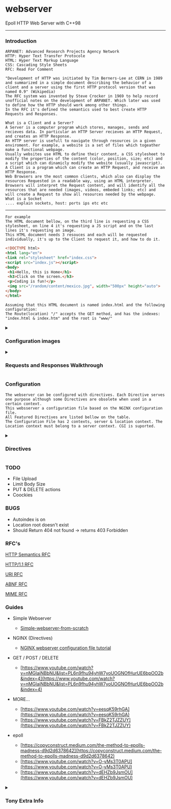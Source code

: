 # webserver
Epoll HTTP Web Server with C++98
***

### Introduction
    ARPANET: Advanced Research Projects Agency Network
    HTTP: Hyper Text Transfer Protocole
    HTML: Hyper Text Markup Language
    CSS: Cascading Style Sheets
    RFC: Read For Comment
    
    "Development of HTTP was initiated by Tim Berners-Lee at CERN in 1989 and summarized in a simple document describing the behavior of a client and a server using the first HTTP protocol version that was named 0.9" (Wikipedia)
    The RFC system was invented by Steve Crocker in 1969 to help record unofficial notes on the development of ARPANET. Which later was used to define how the HTTP should work among other things.
    In the RFC it's defined the semantics used to best create HTTP Requests and Responses.
    
    What is a Client and a Server?
    A Server is a computer program which stores, manages, sends and recieves data. In particular an HTTP Server recieves an HTTP Request, and creates an HTTP Response.
    An HTTP server is usefull to navigate through resources in a given enviroment. For example, a website is a set of files which togeather make a functional webpage.
    Usually websites use HTML to define their content, a CSS stylesheet to modify the properties of the content (color, position, size; etc) and a script which can dinamicly modify the website (usually javascript).
    A Client is a program which can create an HTTP Request, and receive an HTTP Response.
    Web Browsers are the most common clients, which also can display the resources Requested in a readable way, using an HTML interpreter.
    Browsers will interpret the Request content, and will identify all the resources that are needed (images, videos, embeded links; etc) and will create a Request to show all resources needed by the webpage.
    What is a Socket
    .... explain sockets, host: ports ips etc etc
***

    For example
    The HTML document bellow, on the third line is requesting a CSS stylesheet, on line 4 it's requesting a JS script and on the last lines it's requesting an image.
    This HTML document needs 3 resouces and each will be requested individually, it's up to the Client to request it, and how to do it.
```html
<!DOCTYPE html>
<html lang="en">
<link rel="stylesheet" href="index.css">
<script src="index.js"></script>
<body>
 <h1>Hello, this is Home</h1>
 <h3>Click on the screen.</h3>
 <p>Coding is fun!</p>
 <img src="/random/content/mexico.jpg", width="500px" height="auto">
</body>
</html>
```
    Assuming that this HTML document is named index.html and the following configuration:
    The Route(location) "/" accepts the GET method, and has the indexes: "index.html & index.htm" and the root is "www/"
<details>
  <summary><h3>Configuration images</h3></summary>
    
![Screenshot from 2022-07-17 11-56-37](https://user-images.githubusercontent.com/28810331/179395051-a0dae928-8076-4023-8156-bc5f3b29b4ab.png)
![Screenshot from 2022-07-17 11-56-58](https://user-images.githubusercontent.com/28810331/179395054-bb179041-2f4e-4f29-9526-6c4f03d0741a.png)
</details>

<details>
  <summary><h3>Requests and Responses Walkthrough</h3></summary>
  
    The Following image shows the whole process of retrieving a webpage:
![image(3)](https://user-images.githubusercontent.com/28810331/179395199-32fdc267-f9d4-4e44-9878-2a7f332a9055.png)

    You get this as a result:
![Screenshot from 2022-07-17 12-04-26](https://user-images.githubusercontent.com/28810331/179395293-258feddb-3801-480a-8d39-9ac901b08f30.png)
</details>

### Configuration
    The webserver can be configured with directives. Each Directive serves one purpose although some Directives are obsolete when used in a certain context.
    This websserver a configuration file based on the NGINX configuration file.
    All Featured Directives are listed bellow on the table.
    The Configuration File has 2 contexts, server & location context. The Location context must belong to a server context. CGI is suported.
<details>
  <summary><h3>Directives</h3></summary>
Example:

```python
server {
  # INSIDE SERVER CONTEXT
  # (SP) Space
  DIRECTIVE (SP) VALUE
  location / {
    #INSIDE LOCATION CONTEXT
    DIRECTIVE (SP) VALUE
  }
}
```

| Directive | Description | Example |
| --------- | ----------- | ------- |
| autoindex | directory listing on & off | autoindex off \| on  |
| cgi | cgi set up a new cgi support extension. Each cgi directive will add an executable to the location. The cgi URI should always make a request to the executable including the extension. When the URI target is an executable which is not defined, the first executable for the extension is used. | cgi \<extension\> \<path_to_executable\> |
| cgi-bin | cgi-bin will set up the path to the executable where it should be executed also, it's setted up as an enviromental variable. | cgi-bin \<path_to_bin\> |
| client_max_body_size | Limit client body size, if the request exceeds the number of bytes, the error 414 is returned | client_max_body_size #bytes|
| error_page | Setup default error pages. You can define one or more error codes. The path where the server searches for the errors should be the last parameter of the directive. Webserv only supports custom HTML error pages. Webserv will look for "error path + error code + .html". The error pages are inherited from the server context to the location context.| error_page code1 [code2] [codeN] ... \<path\> |
| limit_methods | Define a list of accepted HTTP methods for the route (inside location scope), if not defined any, the default is to accept GET only. | limit_methods METHODS |
| listen | Choose the port and host of each ’server', localhost and "*" is accepted. | listen host:port |
| location | Setup routes with one or multiple rules/configuration | location route { ... }|
| root | Set up a root path to  | root \<path\> |
| redirect | Redirect to another location.  | redirect [full URI or relative URI] |
| server_name | Setup the server_names or not | server_name name1 [name2] ...|
| upload | upload | upload |

</details>

### TODO
  - File Upload
  - Limit Body Size
  - PUT & DELETE actions
  - Coockies

### BUGS
  - Autoindex is on
  - Location root doesn't exist
  - Should Return 404 not found -> returns 403 Forbidden
  
### RFC's

[HTTP Semantics RFC](https://www.rfc-editor.org/rfc/rfc9110.pdf)

[HTTP/1.1 RFC](https://www.rfc-editor.org/rfc/rfc9112.pdf)

[URI RFC](https://www.rfc-editor.org/rfc/pdfrfc/rfc3986.txt.pdf)

[ABNF RFC](https://www.rfc-editor.org/rfc/pdfrfc/rfc5234.txt.pdf)

[MIME RFC](https://www.rfc-editor.org/rfc/pdfrfc/rfc2045.txt.pdf)

### Guides

- Simple Webserver
    + [Simple-webserver-from-scratch](https://medium.com/from-the-scratch/http-server-what-do-you-need-to-know-to-build-a-simple-http-server-from-scratch-d1ef8945e4fa)
- NGINX (Directives)
    + [NGINX webserver configuration file tutorial](https://www.plesk.com/blog/various/nginx-configuration-guide/)
- GET / POST / DELETE
    + [https://www.youtube.com/watch?v=nMGlaiNBbNU&list=PL6n9fhu94yhW7yoUOGNOfHurUE6bpOO2b&index=4](https://www.youtube.com/watch?v=nMGlaiNBbNU&list=PL6n9fhu94yhW7yoUOGNOfHurUE6bpOO2b&index=4)
- MORE...
    + [https://www.youtube.com/watch?v=eesqK59rhGA](https://www.youtube.com/watch?v=eesqK59rhGA)
    + [https://www.youtube.com/watch?v=FBkZ2TJZZUY](https://www.youtube.com/watch?v=FBkZ2TJZZUY)

- epoll
    + [https://copyconstruct.medium.com/the-method-to-epolls-madness-d9d2d6378642](https://copyconstruct.medium.com/the-method-to-epolls-madness-d9d2d6378642)
    + [https://www.youtube.com/watch?v=O-yMs3T0APU](https://www.youtube.com/watch?v=O-yMs3T0APU)
    + [https://www.youtube.com/watch?v=dEHZb9JsmOU](https://www.youtube.com/watch?v=dEHZb9JsmOU)

<details>
  <summary><h3>Tony Extra Info</h3></summary>

* SEARCH FOR A FILE:
 * if found -> return a file in a body message
 * else -> return a file with error code (what code? 404 - file not found)
  * find response codes and messages corresponding to them, create std::map<errorCode, response>
* BOTH CASES:
 * content length = size of the buffer of the file that we look for / or response html
 * content type = CHECK HOW TO GET FILE METADATA; can also set encoding
 * DATE: TODAY, NOW (when the request was made or when we sent response?)
   * ! Last-Modified - last modified date(only for encountered file)



// PSEUDO CODE:

```c
std::map<errorCode, response>;

buffer = read(expected_file)
if buffer == -1
    return 404.html;

if (expected_file.has_value() != error)
    .create file "response"; // actually it can be stringstream where we save

    response << "Status-Line = HTTP/1.1 << map.at(position_of_status_code).first << map[status_code]; // HTTP/1.1 404 Not Found << std::endl;
    response << "Server: PulgaBrenoPrzemek/1.0 (Ubuntu 20.04 LTS)" << std::endl;
    response << "Content Type: " << split the file name, take the part after "." eg: castle.jpg -> so if jpg -> content type: (find it in the internet)
        *Content-type: text/plain; charset=us-ascii <- default (when cliend does not specify nothing). type/subtype ; parametre // parametre := attribute(charset) = value(us-ascii)
    We will have to check if the content type we sent is accepted by the browser (mime types has to be parsed in request). if not it throws 415)


if (buffer.compare("connection")
    if value after = keep-alive(is now by default)

    response << "Connection: Open/Keep-Alive" << std::endl;

    else
    response << "Connection: Closed" << std::endl;
        CLOSE SOCKET AT THE END - dont! client close connection. We can set time after we gonna close it but not depends on it.


Client Content Negotiation:
If there is multiple resource, server may sent back list of avaliable representations of the resource (code 300), then client sent another get request with a
link that he wants reagarding to the headders (language he accept, encoding etc)


{
  // Content-Type:

std::string mimetype(std::string const & file_name) {
  file_name = split('.') -> take part after '.' eg jpg/html/css etc;


//TEXT
  if (txt)
    return "text/plain"
  else if (html)
    return "text/html";
  else if (css)
    return "text/css";
  else if (js) //javascript // "; parametre" - charset=/anything/ makes it invalid!
    return "text/javascript"
  else if (json)
    return "application/json"
  else if (jsonld)
    return "application/ld+json";
  else if (xml)
    return "application/xml";
  else if (pdf)
    return "application/pdf"

//DOCUMENTS
  else if(doc)
    return "application/msword";
  else if(docx)
    return "application/vnd.openxmlformats-officedocument.wordprocessingml.document"
  else if (ppt)
    return "application/vnd.ms-powerpoint"
  else if (pptx)
    return "application/vnd.openxmlformats-officedocument.presentationml.presentation"
  else if (odt)
    retrn "application/vnd.oasis.opendocument.text"
  else if (xls)
    return "application/vnd.ms-excel"
  else if (xlsx)
    return "application/vnd.openxmlformats-officedocument.spreadsheetml.sheet"
  else if (odp)
    return "application/vnd.oasis.opendocument.presentation"
  else if (ods)
    return "application/vnd.oasis.opendocument.spreadsheet"
  
  
//IMAGE
  else if (jpeg)
    return "image/jpeg"
  else if (png)
    return "image/png"
  else if (apng)
    return "image/apng"
  else if (avif)
    return "image/avif"
  else if (gif)
    return "image/gif"
  else if (svg)
    return "image/svg+xml"
  else if (webp)
    return "image/webp"
  else if (bmp)
    return "image/bmp"
  else if (ico || cur)
    return "image/x-icon
  else if (.tif || .tiff)
    return "image/tiff"

//SOUND
  else if (mp3)
    return "audio/mpeg"
  else if (aac)
    return "audio/aac"
  else if (wav)
    return "audio/wave"

//VIDEO
  else if (flac)
    return "audio/flac"
  else if (mpeg)
    return "audio/mpeg"
  else if (mp4)
    return "video/mp4"
  else if (avi)
    return "video/x-msvideo"
  
//AUDIO-VIDEO
  else if (3gp)
    return "video/3gpp; audio/3gpp" - audio if file does not contain video
  
//ARCHIVES
  else if (bz)
    return "application/x-bzip"
  else if (bz2)
    return "application/x-bzip2"
  else if (gz)
    return "application/gzip"
  else if (zip)
    return "application/zip"
  else if (7z)
    return "application/x-7z-compressed"
  else if (tar)
    return "application/x-tar"

//DEFAULT    h
  else // else if (bin) - any kind of data
    return "application/octet-stream" // default for binary files. It means unknown binary file
}

} //CONTENT TYPE


autoindex on:
  fork
    std::cout << execv(ls -l / -R) << std::endl;



RESPONSE(string path)
std::map<int, std::string> _codeMessage;
split host from direction
split file from direction

//CHECK IF METHOD IS SUPPORTED
if (server._methods.compare(method) == false) {
      std::string buffer;
      int contentlength = read(WHATSERVER?/error/404.html)
      std::stringstream error;

      error << "HTTP/1.1" << 414 (not sure whats the code) << _codeMessage[404] << "\r\n";
      error << "Content-Type: text/html\r\n"
      error << "Content-Length: " << contentlength << "\r\n";
      error << "\r\n"
      error << buffer;

      write(client_fd, error, strlen(buffer));
}

std::vector<std::string>::iterator it = _location.begin()
for (; it != _location.end() ; it++){
  if ((direction == *it)) // ============= IF LOCATION IT REQUEST FOUND
    if (file_open(_l_root/file) == 0) { // ==== IF REQUESTED FILE NOT FOUND
      std::string buffer;
      int contentlength = read(WHATSERVER?/error/404.html)
      std::stringstream error;

      error << "HTTP/1.1" << 404 << _codeMessage[404] << "\r\n";
      error << "Content-Type: text/html\r\n"
      error << "Content-Length: " << contentlength << "\r\n";
      error << "\r\n"
      error << buffer;

      write(client_fd, error, strlen(buffer));
    }
    else if (file_not_specified) ======== IF FILE NOT SPECIFIED check WHAT HAPPEN?
      @same as if, but with index.html

    else ================================= IF REQUESTED FILE FOUND {
      std::string buffer;
      int contentlength = read(WHATSERVER?/content/split_file.extension)
      std::stringstream response;

      response << "HTTP/1.1" << 200 << _codeMessage[200] << "\r\n";
      response << "Content-Type: " << mimetype(file_name) << "\r\n";
      response << "Content-Length: " << contentlength << "\r\n";
      response << "\r\n";
      response << buffer;
    }
}
```

</details>
